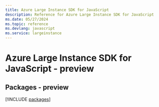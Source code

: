```yaml
---
title: Azure Large Instance SDK for JavaScript
description: Reference for Azure Large Instance SDK for JavaScript
ms.date: 05/27/2024
ms.topic: reference
ms.devlang: javascript
ms.service: largeinstance
---
```

# Azure Large Instance SDK for JavaScript - preview
## Packages - preview
[!INCLUDE [packages](large-instance-index.md)]